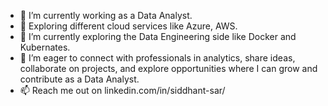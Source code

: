 - 🔭 I’m currently working as a Data Analyst.
- 🔭 Exploring different cloud services like Azure, AWS.
- 🌱 I’m currently exploring the Data Engineering side like Docker and Kubernates.
- 💞️ I’m eager to connect with professionals in analytics, share ideas, collaborate on projects, and explore opportunities where I can grow and contribute as a Data Analyst.
- 📫 Reach me out on linkedin.com/in/siddhant-sar/
